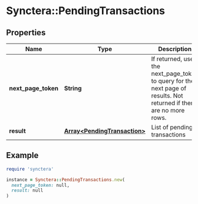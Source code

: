 # Synctera::PendingTransactions

## Properties

| Name | Type | Description | Notes |
| ---- | ---- | ----------- | ----- |
| **next_page_token** | **String** | If returned, use the next_page_token to query for the next page of results. Not returned if there are no more rows. |  |
| **result** | [**Array&lt;PendingTransaction&gt;**](PendingTransaction.md) | List of pending transactions |  |

## Example

```ruby
require 'synctera'

instance = Synctera::PendingTransactions.new(
  next_page_token: null,
  result: null
)
```

